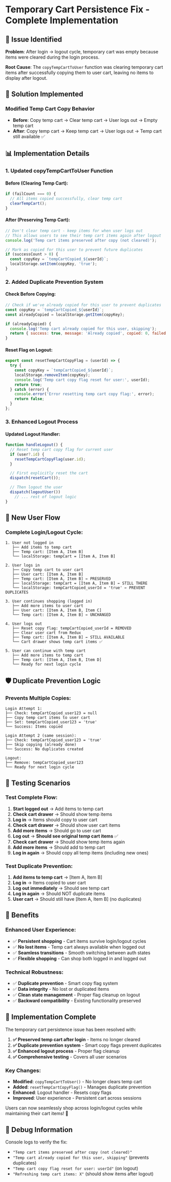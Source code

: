 # Temporary Cart Persistence Fix - Complete Implementation

## 🎯 **Issue Identified**

**Problem**: After login → logout cycle, temporary cart was empty because items were cleared during the login process.

**Root Cause**: The `copyTempCartToUser` function was clearing temporary cart items after successfully copying them to user cart, leaving no items to display after logout.

## 🔧 **Solution Implemented**

### **Modified Temp Cart Copy Behavior**
- **Before**: Copy temp cart → Clear temp cart → User logs out → Empty temp cart
- **After**: Copy temp cart → Keep temp cart → User logs out → Temp cart still available ✅

## 📊 **Implementation Details**

### **1. Updated copyTempCartToUser Function**

#### **Before (Clearing Temp Cart)**:
```javascript
if (failCount === 0) {
  // All items copied successfully, clear temp cart
  clearTempCart();
}
```

#### **After (Preserving Temp Cart)**:
```javascript
// Don't clear temp cart - keep items for when user logs out
// This allows users to see their temp cart items again after logout
console.log('Temp cart items preserved after copy (not cleared)');

// Mark as copied for this user to prevent future duplicates
if (successCount > 0) {
  const copyKey = `tempCartCopied_${userId}`;
  localStorage.setItem(copyKey, 'true');
}
```

### **2. Added Duplicate Prevention System**

#### **Check Before Copying**:
```javascript
// Check if we've already copied for this user to prevent duplicates
const copyKey = `tempCartCopied_${userId}`;
const alreadyCopied = localStorage.getItem(copyKey);

if (alreadyCopied) {
  console.log('Temp cart already copied for this user, skipping');
  return { success: true, message: 'Already copied', copied: 0, failed: 0 };
}
```

#### **Reset Flag on Logout**:
```javascript
export const resetTempCartCopyFlag = (userId) => {
  try {
    const copyKey = `tempCartCopied_${userId}`;
    localStorage.removeItem(copyKey);
    console.log('Temp cart copy flag reset for user:', userId);
    return true;
  } catch (error) {
    console.error('Error resetting temp cart copy flag:', error);
    return false;
  }
};
```

### **3. Enhanced Logout Process**

#### **Updated Logout Handler**:
```javascript
function handleLogout() {
  // Reset temp cart copy flag for current user
  if (user?.id) {
    resetTempCartCopyFlag(user.id);
  }

  // First explicitly reset the cart
  dispatch(resetCart());

  // Then logout the user
  dispatch(logoutUser())
    // ... rest of logout logic
}
```

## 🔄 **New User Flow**

### **Complete Login/Logout Cycle**:
```
1. User not logged in
   ├── Add items to temp cart
   ├── Temp cart: [Item A, Item B]
   └── localStorage: tempCart = [Item A, Item B]

2. User logs in
   ├── Copy temp cart to user cart
   ├── User cart: [Item A, Item B]
   ├── Temp cart: [Item A, Item B] ← PRESERVED
   ├── localStorage: tempCart = [Item A, Item B] ← STILL THERE
   └── localStorage: tempCartCopied_userId = 'true' ← PREVENT DUPLICATES

3. User continues shopping (logged in)
   ├── Add more items to user cart
   ├── User cart: [Item A, Item B, Item C]
   └── Temp cart: [Item A, Item B] ← UNCHANGED

4. User logs out
   ├── Reset copy flag: tempCartCopied_userId = REMOVED
   ├── Clear user cart from Redux
   ├── Temp cart: [Item A, Item B] ← STILL AVAILABLE
   └── Cart drawer shows temp cart items ✅

5. User can continue with temp cart
   ├── Add more items to temp cart
   ├── Temp cart: [Item A, Item B, Item D]
   └── Ready for next login cycle
```

## 🛡️ **Duplicate Prevention Logic**

### **Prevents Multiple Copies**:
```
Login Attempt 1:
├── Check: tempCartCopied_user123 = null
├── Copy temp cart items to user cart
├── Set: tempCartCopied_user123 = 'true'
└── Success: Items copied

Login Attempt 2 (same session):
├── Check: tempCartCopied_user123 = 'true'
├── Skip copying (already done)
└── Success: No duplicates created

Logout:
├── Remove: tempCartCopied_user123
└── Ready for next login cycle
```

## 🧪 **Testing Scenarios**

### **Test Complete Flow**:
1. **Start logged out** → Add items to temp cart
2. **Check cart drawer** → Should show temp items
3. **Log in** → Items should copy to user cart
4. **Check cart drawer** → Should show user cart items
5. **Add more items** → Should go to user cart
6. **Log out** → **Should see original temp cart items** ✅
7. **Check cart drawer** → Should show temp items again
8. **Add more items** → Should add to temp cart
9. **Log in again** → Should copy all temp items (including new ones)

### **Test Duplicate Prevention**:
1. **Add items to temp cart** → [Item A, Item B]
2. **Log in** → Items copied to user cart
3. **Log out immediately** → Should see temp cart
4. **Log in again** → Should NOT duplicate items
5. **User cart** → Should still have [Item A, Item B] (no duplicates)

## 🎯 **Benefits**

### **Enhanced User Experience**:
- ✅ **Persistent shopping** - Cart items survive login/logout cycles
- ✅ **No lost items** - Temp cart always available when logged out
- ✅ **Seamless transitions** - Smooth switching between auth states
- ✅ **Flexible shopping** - Can shop both logged in and logged out

### **Technical Robustness**:
- ✅ **Duplicate prevention** - Smart copy flag system
- ✅ **Data integrity** - No lost or duplicated items
- ✅ **Clean state management** - Proper flag cleanup on logout
- ✅ **Backward compatibility** - Existing functionality preserved

## 🚀 **Implementation Complete**

The temporary cart persistence issue has been resolved with:

1. **✅ Preserved temp cart after login** - Items no longer cleared
2. **✅ Duplicate prevention system** - Smart copy flags prevent duplicates
3. **✅ Enhanced logout process** - Proper flag cleanup
4. **✅ Comprehensive testing** - Covers all user scenarios

### **Key Changes**:
- **Modified**: `copyTempCartToUser()` - No longer clears temp cart
- **Added**: `resetTempCartCopyFlag()` - Manages duplicate prevention
- **Enhanced**: Logout handler - Resets copy flags
- **Improved**: User experience - Persistent cart across sessions

Users can now seamlessly shop across login/logout cycles while maintaining their cart items! 🎉

## 📝 **Debug Information**

Console logs to verify the fix:
- `"Temp cart items preserved after copy (not cleared)"`
- `"Temp cart already copied for this user, skipping"` (prevents duplicates)
- `"Temp cart copy flag reset for user: userId"` (on logout)
- `"Refreshing temp cart items: X"` (should show items after logout)
